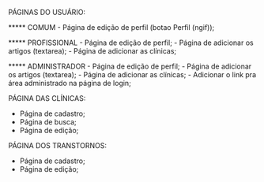 PÁGINAS DO USUÁRIO:

***** COMUM - Página de edição de perfil (botao Perfil (ngif));

***** PROFISSIONAL  - Página de edição de perfil;
                    - Página de adicionar os artigos (textarea);
                    - Página de adicionar as clínicas;

***** ADMINISTRADOR - Página de edição de perfil;
                    - Página de adicionar os artigos (textarea);
                    - Página de adicionar as clínicas; 
                    - Adicionar o link pra área administrado na página de login;

PÁGINA DAS CLÍNICAS:
- Página de cadastro;
- Página de busca;
- Página de edição;

PÁGINA DOS TRANSTORNOS:
- Página de cadastro;
- Página de edição;
            